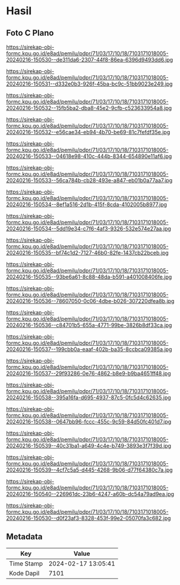 # Hasil

## Foto C Plano

https://sirekap-obj-formc.kpu.go.id/e8ad/pemilu/pdpr/71/03/17/10/18/7103171018005-20240216-150530--de311da6-2307-44f8-86ea-6396d9493dd6.jpg

https://sirekap-obj-formc.kpu.go.id/e8ad/pemilu/pdpr/71/03/17/10/18/7103171018005-20240216-150531--d332e0b3-926f-45ba-bc9c-51bb9023e249.jpg

https://sirekap-obj-formc.kpu.go.id/e8ad/pemilu/pdpr/71/03/17/10/18/7103171018005-20240216-150532--15fb5ba2-dba8-45e2-9cfb-c523633954a8.jpg

https://sirekap-obj-formc.kpu.go.id/e8ad/pemilu/pdpr/71/03/17/10/18/7103171018005-20240216-150532--e56cae34-eb94-4b70-be69-81c7fefdf35e.jpg

https://sirekap-obj-formc.kpu.go.id/e8ad/pemilu/pdpr/71/03/17/10/18/7103171018005-20240216-150533--04618e98-410c-444b-8344-654890e11af6.jpg

https://sirekap-obj-formc.kpu.go.id/e8ad/pemilu/pdpr/71/03/17/10/18/7103171018005-20240216-150533--56ca784b-cb28-493e-a847-eb01b0a77aa7.jpg

https://sirekap-obj-formc.kpu.go.id/e8ad/pemilu/pdpr/71/03/17/10/18/7103171018005-20240216-150534--8ef1a516-2d1b-415f-8cda-4102005b8977.jpg

https://sirekap-obj-formc.kpu.go.id/e8ad/pemilu/pdpr/71/03/17/10/18/7103171018005-20240216-150534--5dd19e34-c7f6-4af3-9326-532e574e27aa.jpg

https://sirekap-obj-formc.kpu.go.id/e8ad/pemilu/pdpr/71/03/17/10/18/7103171018005-20240216-150535--bf74c1d2-7127-46b0-82fe-1437cb22bceb.jpg

https://sirekap-obj-formc.kpu.go.id/e8ad/pemilu/pdpr/71/03/17/10/18/7103171018005-20240216-150535--93be6a61-8c88-48da-b591-a401008406fe.jpg

https://sirekap-obj-formc.kpu.go.id/e8ad/pemilu/pdpr/71/03/17/10/18/7103171018005-20240216-150536--78607050-0c06-4dbe-b026-307220dfea8b.jpg

https://sirekap-obj-formc.kpu.go.id/e8ad/pemilu/pdpr/71/03/17/10/18/7103171018005-20240216-150536--c84701b5-655a-4771-99be-3826b8df33ca.jpg

https://sirekap-obj-formc.kpu.go.id/e8ad/pemilu/pdpr/71/03/17/10/18/7103171018005-20240216-150537--199cbb0a-eaaf-402b-ba35-8ccbca09385a.jpg

https://sirekap-obj-formc.kpu.go.id/e8ad/pemilu/pdpr/71/03/17/10/18/7103171018005-20240216-150537--29f93286-0e76-4862-b8e9-b9ba4651ff48.jpg

https://sirekap-obj-formc.kpu.go.id/e8ad/pemilu/pdpr/71/03/17/10/18/7103171018005-20240216-150538--395a16fa-d695-4937-87c5-0fc5d4c62635.jpg

https://sirekap-obj-formc.kpu.go.id/e8ad/pemilu/pdpr/71/03/17/10/18/7103171018005-20240216-150538--0647bb96-fccc-455c-9c59-84d50fc401d7.jpg

https://sirekap-obj-formc.kpu.go.id/e8ad/pemilu/pdpr/71/03/17/10/18/7103171018005-20240216-150539--40c31ba1-a649-4c4e-b749-3893e3f7f39d.jpg

https://sirekap-obj-formc.kpu.go.id/e8ad/pemilu/pdpr/71/03/17/10/18/7103171018005-20240216-150539--4cf7c5a5-d445-4268-9b06-d77f64380c7a.jpg

https://sirekap-obj-formc.kpu.go.id/e8ad/pemilu/pdpr/71/03/17/10/18/7103171018005-20240216-150540--226961dc-23b6-4247-a60b-dc54a79ad9ea.jpg

https://sirekap-obj-formc.kpu.go.id/e8ad/pemilu/pdpr/71/03/17/10/18/7103171018005-20240216-150530--d0f23af3-8328-453f-99e2-05070fa3c682.jpg


## Metadata

| Key        | Value               |
| ---------- | ------------------- |
| Time Stamp | 2024-02-17 13:05:41 |
| Kode Dapil | 7101                |



